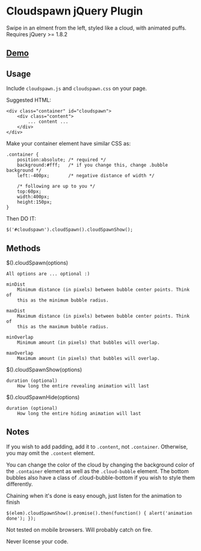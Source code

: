 Cloudspawn jQuery Plugin
========================

Swipe in an elment from the left, styled like a cloud, with animated puffs.
Requires jQuery >= 1.8.2

## [Demo](http://andrewray.me/cloudspawn/)

## Usage

Include `cloudspawn.js` and `cloudspawn.css` on your page.

Suggested HTML:

    <div class="container" id="cloudspawn">
        <div class="content">
            ... content ...
        </div>
    </div>

Make your container element have similar CSS as:

    .container {
        position:absolute; /* required */
        background:#fff;   /* if you change this, change .bubble background */
        left:-400px;       /* negative distance of width */

        /* following are up to you */
        top:60px;
        width:400px;
        height:150px;
    }

Then DO IT:

    $('#cloudspawn').cloudSpawn().cloudSpawnShow();

## Methods

$().cloudSpawn(options)

    All options are ... optional :)

    minDist
        Minimum distance (in pixels) between bubble center points. Think of
        this as the minimum bubble radius.

    maxDist
        Maximum distance (in pixels) between bubble center points. Think of
        this as the maximum bubble radius.

    minOverlap
        Minimum amount (in pixels) that bubbles will overlap.

    maxOverlap
        Maximum amount (in pixels) that bubbles will overlap.

$().cloudSpawnShow(options)

    duration (optional)
        How long the entire revealing animation will last

$().cloudSpawnHide(options)

    duration (optional)
        How long the entire hiding animation will last

## Notes

If you wish to add padding, add it to `.content`, not `.container`. Otherwise,
you may omit the `.content` element.

You can change the color of the cloud by changing the background color of the
`.container` element as well as the `.cloud-bubble` element. The bottom bubbles
also have a class of .cloud-bubble-bottom if you wish to style them
differently.

Chaining when it's done is easy enough, just listen for the animation to finish

    $(elem).cloudSpawnShow().promise().then(function() { alert('animation done'); });

Not tested on mobile browsers. Will probably catch on fire.

Never license your code.
